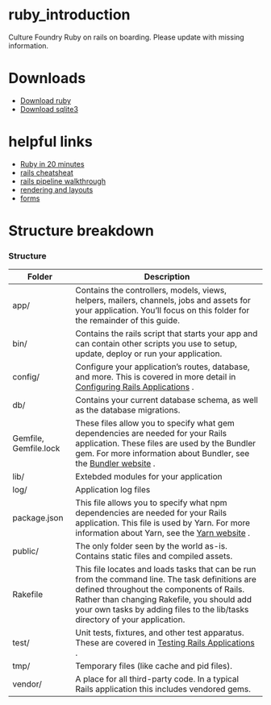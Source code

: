 # ruby_introduction
Culture Foundry Ruby on rails on boarding. 
Please update with missing information.
# Downloads

* [Download ruby](https://www.ruby-lang.org/en/documentation/installation/)
* [Download sqlite3](https://www.tutorialspoint.com/sqlite/sqlite_installation.htm)

# helpful links

* [Ruby in 20 minutes](https://www.ruby-lang.org/en/documentation/quickstart/)
* [rails cheatsheat](https://gist.github.com/mdang/95b4f54cadf12e7e0415)
* [rails pipeline walkthrough](https://guides.rubyonrails.org/asset_pipeline.html)
* [rendering and layouts](https://guides.rubyonrails.org/layouts_and_rendering.html)
* [forms](https://guides.rubyonrails.org/form_helpers.html)

# Structure breakdown

### Structure

| Folder               | Description         |
| ----------------- | ------------------- |
| app/                  | Contains the controllers, models, views, helpers, mailers, channels, jobs and assets for your application. You’ll focus on this folder for the remainder of this guide. |
| bin/                   | Contains the rails script that starts your app and can contain other scripts you use to setup, update, deploy or run your application. |
| config/              | Configure your application’s routes, database, and more. This is covered in more detail in  [Configuring Rails Applications](https://guides.rubyonrails.org/configuring.html) . |
| db/                    | Contains your current database schema, as well as the database migrations. |
| Gemfile, Gemfile.lock | These files allow you to specify what gem dependencies are needed for your Rails application. These files are used by the Bundler gem. For more information about Bundler, see the  [Bundler website](https://bundler.io/) . |
| lib/                     | Extebded modules for your application |
| log/                    | Application log files |
| package.json     | This file allows you to specify what npm dependencies are needed for your Rails application. This file is used by Yarn. For more information about Yarn, see the  [Yarn website](https://yarnpkg.com/lang/en/) . |
| public/                | The only folder seen by the world as-is. Contains static files and compiled assets. |
| Rakefile              | This file locates and loads tasks that can be run from the command line. The task definitions are defined throughout the components of Rails. Rather than changing Rakefile, you should add your own tasks by adding files to the lib/tasks directory of your application. |
| test/                    | Unit tests, fixtures, and other test apparatus. These are covered in  [Testing Rails Applications](https://guides.rubyonrails.org/testing.html) . |
| tmp/                    | Temporary files (like cache and pid files). |
| vendor/               | A place for all third-party code. In a typical Rails application this includes vendored gems. |


